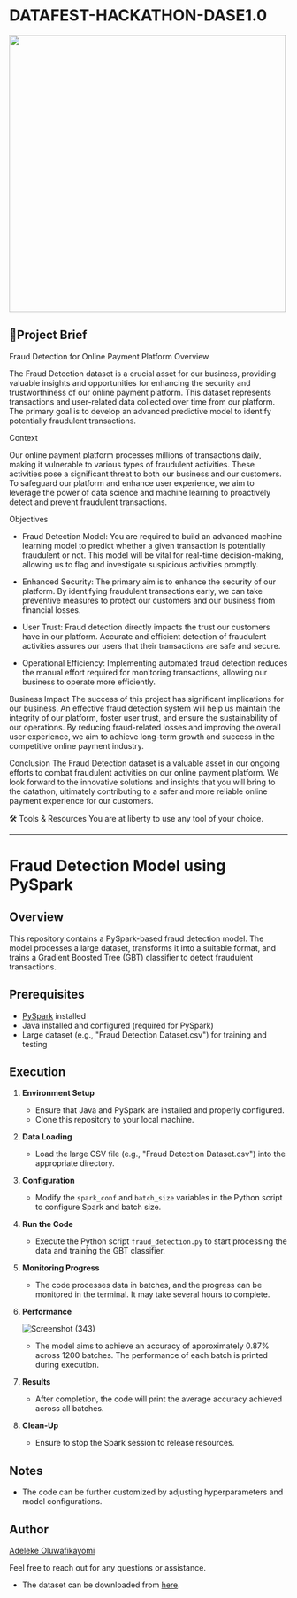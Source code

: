 # DATAFEST-HACKATHON-DASE1.0
<!-- Your existing image tag![download](https://github.com/reedington/DATAFEST_HACKATHON_DASE1.0/blob/main/assets/110972011/ed966804-927a-4554-aa49-7c8bbfa403f3/download.png) -->
<img src="https://github.com/reedington/DATAFEST-HACKATHON-DASE1.0/assets/110972011/13337d83-861f-4ad3-9502-95b42e1c07a7" width="500" height="500" />



🎯Project Brief
---
Fraud Detection for Online Payment Platform
Overview

The Fraud Detection dataset is a crucial asset for our business, providing valuable insights and opportunities for enhancing the security and trustworthiness of our online payment platform. This dataset represents transactions and user-related data collected over time from our platform. The primary goal is to develop an advanced predictive model to identify potentially fraudulent transactions.

Context

Our online payment platform processes millions of transactions daily, making it vulnerable to various types of fraudulent activities. These activities pose a significant threat to both our business and our customers. To safeguard our platform and enhance user experience, we aim to leverage the power of data science and machine learning to proactively detect and prevent fraudulent transactions.

Objectives
- Fraud Detection Model: You are required to build an advanced machine learning model to predict whether a given transaction is potentially fraudulent or not. This model will be vital for real-time decision-making, allowing us to flag and investigate suspicious activities promptly.

- Enhanced Security: The primary aim is to enhance the security of our platform. By identifying fraudulent transactions early, we can take preventive measures to protect our customers and our business from financial losses.

- User Trust: Fraud detection directly impacts the trust our customers have in our platform. Accurate and efficient detection of fraudulent activities assures our users that their transactions are safe and secure.

- Operational Efficiency: Implementing automated fraud detection reduces the manual effort required for monitoring transactions, allowing our business to operate more efficiently.

Business Impact
The success of this project has significant implications for our business. An effective fraud detection system will help us maintain the integrity of our platform, foster user trust, and ensure the sustainability of our operations. By reducing fraud-related losses and improving the overall user experience, we aim to achieve long-term growth and success in the competitive online payment industry.

Conclusion
The Fraud Detection dataset is a valuable asset in our ongoing efforts to combat fraudulent activities on our online payment platform. We look forward to the innovative solutions and insights that you will bring to the datathon, ultimately contributing to a safer and more reliable online payment experience for our customers.

🛠️ Tools & Resources
You are at liberty to use any tool of your choice.

---

# Fraud Detection Model using PySpark

## Overview

This repository contains a PySpark-based fraud detection model. The model processes a large dataset, transforms it into a suitable format, and trains a Gradient Boosted Tree (GBT) classifier to detect fraudulent transactions.

## Prerequisites

- [PySpark](https://spark.apache.org/docs/latest/api/python/getting_started/index.html) installed
- Java installed and configured (required for PySpark)
- Large dataset (e.g., "Fraud Detection Dataset.csv") for training and testing

## Execution

1. **Environment Setup**

   - Ensure that Java and PySpark are installed and properly configured.
   - Clone this repository to your local machine.

2. **Data Loading**

   - Load the large CSV file (e.g., "Fraud Detection Dataset.csv") into the appropriate directory.

3. **Configuration**

   - Modify the `spark_conf` and `batch_size` variables in the Python script to configure Spark and batch size.

4. **Run the Code**

   - Execute the Python script `fraud_detection.py` to start processing the data and training the GBT classifier.

5. **Monitoring Progress**

   - The code processes data in batches, and the progress can be monitored in the terminal. It may take several hours to complete.

6. **Performance**

   ![Screenshot (343)](https://github.com/reedington/DATAFEST-HACKATHON-DASE1.0/assets/110972011/8780e7dc-a607-476f-8033-fad082cdcf4d)

   - The model aims to achieve an accuracy of approximately 0.87% across 1200 batches. The performance of each batch is printed during execution.

8. **Results**

   - After completion, the code will print the average accuracy achieved across all batches.

9. **Clean-Up**

   - Ensure to stop the Spark session to release resources.

## Notes

- The code can be further customized by adjusting hyperparameters and model configurations.

## Author

[Adeleke Oluwafikayomi](https://www.linkedin.com/in/oluwafikayomi-adeleke-98a29023b/)

Feel free to reach out for any questions or assistance.

- The dataset can be downloaded from [here](https://drive.google.com/drive/folders/1NDRx33ohBh3_LlVhygzc8n3Q3F8OE2Od).

